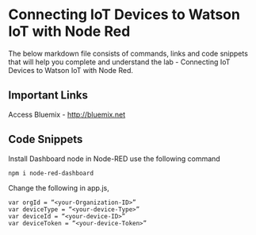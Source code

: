 # Connecting IoT Devices to Watson IoT with Node Red

The below markdown file consists of commands, links and code snippets that will help you complete and understand the lab - Connecting IoT Devices to Watson IoT with Node Red.

## Important Links

Access Bluemix - http://bluemix.net

## Code Snippets

Install Dashboard node in Node-RED use the following command

```
npm i node-red-dashboard

```

Change the following in app.js,

```
var orgId = “<your-Organization-ID>”
var deviceType = “<your-device-Type>”
var deviceId = “<your-device-ID>”
var deviceToken = “<your-device-Token>”
```
